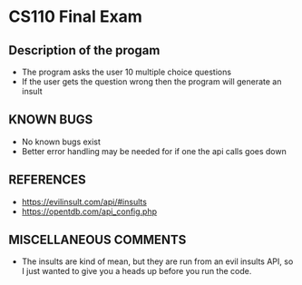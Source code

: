 # CS110 Final Exam

## Description of the progam
- The program asks the user 10 multiple choice questions
- If the user gets the question wrong then the program will generate an insult

## KNOWN BUGS
- No known bugs exist
- Better error handling may be needed for if one the api calls goes down

## REFERENCES
- https://evilinsult.com/api/#insults
- https://opentdb.com/api_config.php 

## MISCELLANEOUS COMMENTS
- The insults are kind of mean, but they are run from an evil insults API, so I just wanted to give you a heads up before you run the code.